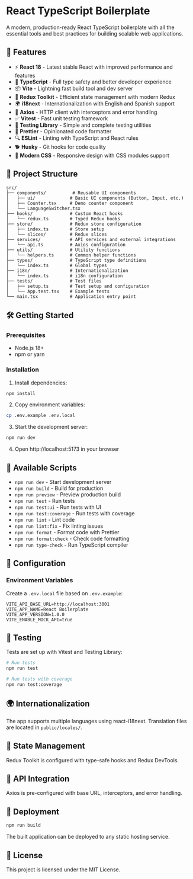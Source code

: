 # React TypeScript Boilerplate

A modern, production-ready React TypeScript boilerplate with all the essential tools and best practices for building scalable web applications.

## 🚀 Features

- ⚡ **React 18** - Latest stable React with improved performance and features
- 🔷 **TypeScript** - Full type safety and better developer experience
- 📦 **Vite** - Lightning fast build tool and dev server
- 🏪 **Redux Toolkit** - Efficient state management with modern Redux
- 🌍 **i18next** - Internationalization with English and Spanish support
- 🔌 **Axios** - HTTP client with interceptors and error handling
- ✅ **Vitest** - Fast unit testing framework
- 🧪 **Testing Library** - Simple and complete testing utilities
- 💄 **Prettier** - Opinionated code formatter
- 🔍 **ESLint** - Linting with TypeScript and React rules
- 🐕 **Husky** - Git hooks for code quality
- 🎨 **Modern CSS** - Responsive design with CSS modules support

## 📁 Project Structure

```
src/
├── components/          # Reusable UI components
│   ├── ui/             # Basic UI components (Button, Input, etc.)
│   ├── Counter.tsx     # Demo counter component
│   └── LanguageSwitcher.tsx
├── hooks/              # Custom React hooks
│   └── redux.ts        # Typed Redux hooks
├── store/              # Redux store configuration
│   ├── index.ts        # Store setup
│   └── slices/         # Redux slices
├── services/           # API services and external integrations
│   └── api.ts          # Axios configuration
├── utils/              # Utility functions
│   └── helpers.ts      # Common helper functions
├── types/              # TypeScript type definitions
│   └── index.ts        # Global types
├── i18n/               # Internationalization
│   └── index.ts        # i18n configuration
├── tests/              # Test files
│   ├── setup.ts        # Test setup and configuration
│   └── App.test.tsx    # Example tests
└── main.tsx            # Application entry point
```

## 🛠️ Getting Started

### Prerequisites

- Node.js 18+
- npm or yarn

### Installation

1. Install dependencies:

```bash
npm install
```

2. Copy environment variables:

```bash
cp .env.example .env.local
```

3. Start the development server:

```bash
npm run dev
```

4. Open http://localhost:5173 in your browser

## 📜 Available Scripts

- `npm run dev` - Start development server
- `npm run build` - Build for production
- `npm run preview` - Preview production build
- `npm run test` - Run tests
- `npm run test:ui` - Run tests with UI
- `npm run test:coverage` - Run tests with coverage
- `npm run lint` - Lint code
- `npm run lint:fix` - Fix linting issues
- `npm run format` - Format code with Prettier
- `npm run format:check` - Check code formatting
- `npm run type-check` - Run TypeScript compiler

## 🔧 Configuration

### Environment Variables

Create a `.env.local` file based on `.env.example`:

```env
VITE_API_BASE_URL=http://localhost:3001
VITE_APP_NAME=React Boilerplate
VITE_APP_VERSION=1.0.0
VITE_ENABLE_MOCK_API=true
```

## 🧪 Testing

Tests are set up with Vitest and Testing Library:

```bash
# Run tests
npm run test

# Run tests with coverage
npm run test:coverage
```

## 🌍 Internationalization

The app supports multiple languages using react-i18next. Translation files are located in `public/locales/`.

## 🏪 State Management

Redux Toolkit is configured with type-safe hooks and Redux DevTools.

## 🔌 API Integration

Axios is pre-configured with base URL, interceptors, and error handling.

## 🚀 Deployment

```bash
npm run build
```

The built application can be deployed to any static hosting service.

## 📝 License

This project is licensed under the MIT License.
